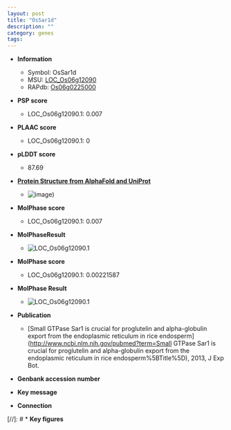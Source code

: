 ```yaml
---
layout: post
title: "OsSar1d"
description: ""
category: genes
tags: 
---
```


* **Information**  
    + Symbol: OsSar1d  
    + MSU: [LOC_Os06g12090](http://rice.plantbiology.msu.edu/cgi-bin/ORF_infopage.cgi?orf=LOC_Os06g12090)  
    + RAPdb: [Os06g0225000](http://rapdb.dna.affrc.go.jp/viewer/gbrowse_details/irgsp1?name=Os06g0225000)  

* **PSP score**  
    + LOC_Os06g12090.1: 0.007 

* **PLAAC score**  
    + LOC_Os06g12090.1: 0 

* **pLDDT score**
    + 87.69

* **[Protein Structure from AlphaFold and UniProt](https://www.uniprot.org/uniprotkb/Q67UH2/entry#structure)**
    + ![image](https://ricepsp.github.io/images/Q6/AF-Q67UH2-F1.png))

* **MolPhase score**
    + LOC_Os06g12090.1: 0.007

* **MolPhaseResult**
    + ![LOC_Os06g12090.1](https://ricepsp.github.io/pictures/LOC_Os06g/LOC_Os06g12090.1.png)

* **MolPhase score**
    + LOC_Os06g12090.1: 0.00221587

* **MolPhase Result**
    + ![LOC_Os06g12090.1](https://304243504.github.io/Pictures/LOC_Os06g/LOC_Os06g12090.1.png)

* **Publication**  
    + [Small GTPase Sar1 is crucial for proglutelin and alpha-globulin export from the endoplasmic reticulum in rice endosperm](http://www.ncbi.nlm.nih.gov/pubmed?term=Small GTPase Sar1 is crucial for proglutelin and alpha-globulin export from the endoplasmic reticulum in rice endosperm%5BTitle%5D), 2013, J Exp Bot.

* **Genbank accession number**  

* **Key message**  

* **Connection**  

[//]: # * **Key figures**  


